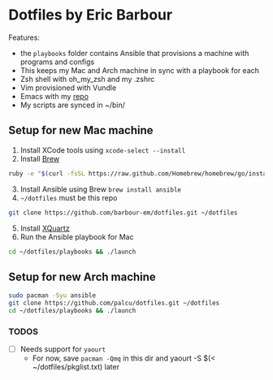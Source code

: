 # Dotfiles by Eric Barbour

Features:

* the `playbooks` folder contains Ansible that provisions a machine with programs and configs
* This keeps my Mac and Arch machine in sync with a playbook for each
* Zsh shell with oh_my_zsh and my .zshrc
* Vim provisioned with Vundle
* Emacs with my [repo](https://github.com/barbour-em/my-emacs)
* My scripts are synced in ~/bin/

## Setup for new Mac machine

1. Install XCode tools using `xcode-select --install`
2. Install [Brew](http://brew.sh/)

  ```bash
  ruby -e "$(curl -fsSL https://raw.github.com/Homebrew/homebrew/go/install)"
  ```

3. Install Ansible using Brew `brew install ansible`
4. `~/dotfiles` must be this repo

  ```bash
  git clone https://github.com/barbour-em/dotfiles.git ~/dotfiles
  ```
5. Install [XQuartz](https://xquartz.macosforge.org/landing/)
6. Run the Ansible playbook for Mac

  ```bash
  cd ~/dotfiles/playbooks && ./launch
  ```

## Setup for new Arch machine

```bash
sudo pacman -Syu ansible
git clone https://github.com/palcu/dotfiles.git ~/dotfiles
cd ~/dotfiles/playbooks && ./launch
```

### TODOS

- [ ] Needs support for `yaourt`
  - For now, save `pacman -Qmq` in this dir and yaourt -S $(< ~/dotfiles/pkglist.txt) later
